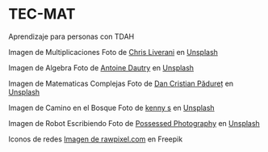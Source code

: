 # TEC-MAT
Aprendizaje para personas con TDAH

Imagen de Multiplicaciones Foto de <a href="https://unsplash.com/@chrisliverani?utm_source=unsplash&utm_medium=referral&utm_content=creditCopyText">Chris Liverani</a> en <a href="https://unsplash.com/es/fotos/ViEBSoZH6M4?utm_source=unsplash&utm_medium=referral&utm_content=creditCopyText">Unsplash</a>
  
Imagen de Algebra Foto de <a href="https://unsplash.com/@antoine1003?utm_source=unsplash&utm_medium=referral&utm_content=creditCopyText">Antoine Dautry</a> en <a href="https://unsplash.com/es/fotos/05A-kdOH6Hw?utm_source=unsplash&utm_medium=referral&utm_content=creditCopyText">Unsplash</a>
  
Imagen de Matematicas Complejas Foto de <a href="https://unsplash.com/@dancristianpaduret?utm_source=unsplash&utm_medium=referral&utm_content=creditCopyText">Dan Cristian Pădureț</a> en <a href="https://unsplash.com/es/fotos/h3kuhYUCE9A?utm_source=unsplash&utm_medium=referral&utm_content=creditCopyText">Unsplash</a>
  
Imagen de Camino en el Bosque Foto de <a href="https://unsplash.com/@kennykarlys?utm_source=unsplash&utm_medium=referral&utm_content=creditCopyText">kenny s</a> en <a href="https://unsplash.com/es/fotos/7qRM11Kmnh4?utm_source=unsplash&utm_medium=referral&utm_content=creditCopyText">Unsplash</a>
   
Imagen de Robot Escribiendo Foto de <a href="https://unsplash.com/@possessedphotography?utm_source=unsplash&utm_medium=referral&utm_content=creditCopyText">Possessed Photography</a> en <a href="https://unsplash.com/es/fotos/U3sOwViXhkY?utm_source=unsplash&utm_medium=referral&utm_content=creditCopyText">Unsplash</a>
  
Iconos de redes <a href="https://www.freepik.es/vector-gratis/vector-iconos-redes-sociales-logotipos-facebook-instagram-twitter-tiktok-youtube_17221200.htm#query=logos%20redes%20sociales&position=0&from_view=keyword&track=ais">Imagen de rawpixel.com</a> en Freepik